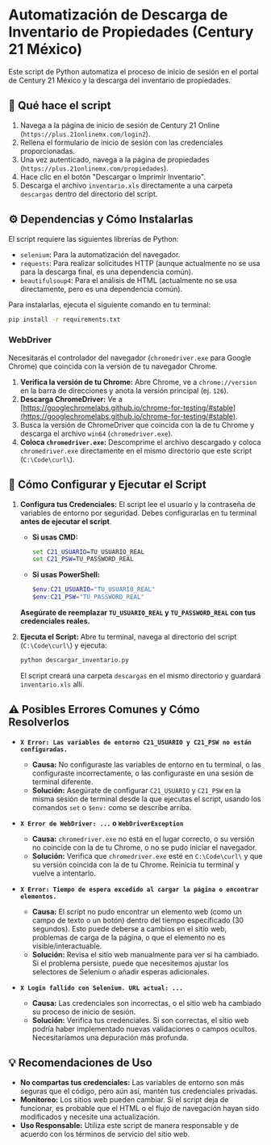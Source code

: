 # Automatización de Descarga de Inventario de Propiedades (Century 21 México)

Este script de Python automatiza el proceso de inicio de sesión en el portal de Century 21 México y la descarga del inventario de propiedades.

## 🎯 Qué hace el script

1.  Navega a la página de inicio de sesión de Century 21 Online (`https://plus.21onlinemx.com/login2`).
2.  Rellena el formulario de inicio de sesión con las credenciales proporcionadas.
3.  Una vez autenticado, navega a la página de propiedades (`https://plus.21onlinemx.com/propiedades`).
4.  Hace clic en el botón "Descargar o Imprimir Inventario".
5.  Descarga el archivo `inventario.xls` directamente a una carpeta `descargas` dentro del directorio del script.

## ⚙️ Dependencias y Cómo Instalarlas

El script requiere las siguientes librerías de Python:

*   `selenium`: Para la automatización del navegador.
*   `requests`: Para realizar solicitudes HTTP (aunque actualmente no se usa para la descarga final, es una dependencia común).
*   `beautifulsoup4`: Para el análisis de HTML (actualmente no se usa directamente, pero es una dependencia común).

Para instalarlas, ejecuta el siguiente comando en tu terminal:

```bash
pip install -r requirements.txt
```

### WebDriver

Necesitarás el controlador del navegador (`chromedriver.exe` para Google Chrome) que coincida con la versión de tu navegador Chrome.

1.  **Verifica la versión de tu Chrome:** Abre Chrome, ve a `chrome://version` en la barra de direcciones y anota la versión principal (ej. `126`).
2.  **Descarga ChromeDriver:** Ve a [https://googlechromelabs.github.io/chrome-for-testing/#stable](https://googlechromelabs.github.io/chrome-for-testing/#stable).
3.  Busca la versión de ChromeDriver que coincida con la de tu Chrome y descarga el archivo `win64` (`chromedriver.exe`).
4.  **Coloca `chromedriver.exe`:** Descomprime el archivo descargado y coloca `chromedriver.exe` directamente en el mismo directorio que este script (`C:\Code\curl\`).

## 🚀 Cómo Configurar y Ejecutar el Script

1.  **Configura tus Credenciales:**
    El script lee el usuario y la contraseña de variables de entorno por seguridad. Debes configurarlas en tu terminal **antes de ejecutar el script**.

    *   **Si usas CMD:**
        ```cmd
        set C21_USUARIO=TU_USUARIO_REAL
        set C21_PSW=TU_PASSWORD_REAL
        ```
    *   **Si usas PowerShell:**
        ```powershell
        $env:C21_USUARIO="TU_USUARIO_REAL"
        $env:C21_PSW="TU_PASSWORD_REAL"
        ```
    **Asegúrate de reemplazar `TU_USUARIO_REAL` y `TU_PASSWORD_REAL` con tus credenciales reales.**

2.  **Ejecuta el Script:**
    Abre tu terminal, navega al directorio del script (`C:\Code\curl\`) y ejecuta:

    ```bash
    python descargar_inventario.py
    ```

    El script creará una carpeta `descargas` en el mismo directorio y guardará `inventario.xls` allí.

## ⚠️ Posibles Errores Comunes y Cómo Resolverlos

*   **`X Error: Las variables de entorno C21_USUARIO y C21_PSW no están configuradas.`**
    *   **Causa:** No configuraste las variables de entorno en tu terminal, o las configuraste incorrectamente, o las configuraste en una sesión de terminal diferente.
    *   **Solución:** Asegúrate de configurar `C21_USUARIO` y `C21_PSW` en la misma sesión de terminal desde la que ejecutas el script, usando los comandos `set` o `$env:` como se describe arriba.

*   **`X Error de WebDriver: ...` o `WebDriverException`**
    *   **Causa:** `chromedriver.exe` no está en el lugar correcto, o su versión no coincide con la de tu Chrome, o no se pudo iniciar el navegador.
    *   **Solución:** Verifica que `chromedriver.exe` esté en `C:\Code\curl\` y que su versión coincida con la de tu Chrome. Reinicia tu terminal y vuelve a intentarlo.

*   **`X Error: Tiempo de espera excedido al cargar la página o encontrar elementos.`**
    *   **Causa:** El script no pudo encontrar un elemento web (como un campo de texto o un botón) dentro del tiempo especificado (30 segundos). Esto puede deberse a cambios en el sitio web, problemas de carga de la página, o que el elemento no es visible/interactuable.
    *   **Solución:** Revisa el sitio web manualmente para ver si ha cambiado. Si el problema persiste, puede que necesitemos ajustar los selectores de Selenium o añadir esperas adicionales.

*   **`X Login fallido con Selenium. URL actual: ...`**
    *   **Causa:** Las credenciales son incorrectas, o el sitio web ha cambiado su proceso de inicio de sesión.
    *   **Solución:** Verifica tus credenciales. Si son correctas, el sitio web podría haber implementado nuevas validaciones o campos ocultos. Necesitaríamos una depuración más profunda.

## 💡 Recomendaciones de Uso

*   **No compartas tus credenciales:** Las variables de entorno son más seguras que el código, pero aún así, mantén tus credenciales privadas.
*   **Monitoreo:** Los sitios web pueden cambiar. Si el script deja de funcionar, es probable que el HTML o el flujo de navegación hayan sido modificados y necesite una actualización.
*   **Uso Responsable:** Utiliza este script de manera responsable y de acuerdo con los términos de servicio del sitio web.
